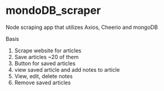 # mondoDB_scraper
Node scraping app that utilizes Axios, Cheerio and mongoDB


Basis
1. Scrape website for articles
2. Save articles ~20 of them
3. Button for saved articles
4. view saved article and add notes to article
5. View, edit, delete notes
6. Remove saved articles